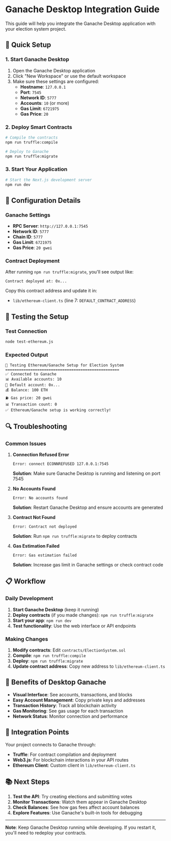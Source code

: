 # Ganache Desktop Integration Guide

This guide will help you integrate the Ganache Desktop application with your election system project.

## 🚀 Quick Setup

### 1. Start Ganache Desktop
1. Open the Ganache Desktop application
2. Click "New Workspace" or use the default workspace
3. Make sure these settings are configured:
   - **Hostname**: `127.0.0.1`
   - **Port**: `7545`
   - **Network ID**: `5777`
   - **Accounts**: `10` (or more)
   - **Gas Limit**: `6721975`
   - **Gas Price**: `20`

### 2. Deploy Smart Contracts
```bash
# Compile the contracts
npm run truffle:compile

# Deploy to Ganache
npm run truffle:migrate
```

### 3. Start Your Application
```bash
# Start the Next.js development server
npm run dev
```

## 🔧 Configuration Details

### Ganache Settings
- **RPC Server**: `http://127.0.0.1:7545`
- **Network ID**: `5777`
- **Chain ID**: `5777`
- **Gas Limit**: `6721975`
- **Gas Price**: `20 gwei`

### Contract Deployment
After running `npm run truffle:migrate`, you'll see output like:
```
Contract deployed at: 0x...
```

Copy this contract address and update it in:
- `lib/ethereum-client.ts` (line 7: `DEFAULT_CONTRACT_ADDRESS`)

## 🧪 Testing the Setup

### Test Connection
```bash
node test-ethereum.js
```

### Expected Output
```
🚀 Testing Ethereum/Ganache Setup for Election System
==================================================
✅ Connected to Ganache
📊 Available accounts: 10
👤 Default account: 0x...
💰 Balance: 100 ETH
⛽ Gas price: 20 gwei
📊 Transaction count: 0
✅ Ethereum/Ganache setup is working correctly!
```

## 🔍 Troubleshooting

### Common Issues

1. **Connection Refused Error**
   ```
   Error: connect ECONNREFUSED 127.0.0.1:7545
   ```
   **Solution**: Make sure Ganache Desktop is running and listening on port 7545

2. **No Accounts Found**
   ```
   Error: No accounts found
   ```
   **Solution**: Restart Ganache Desktop and ensure accounts are generated

3. **Contract Not Found**
   ```
   Error: Contract not deployed
   ```
   **Solution**: Run `npm run truffle:migrate` to deploy contracts

4. **Gas Estimation Failed**
   ```
   Error: Gas estimation failed
   ```
   **Solution**: Increase gas limit in Ganache settings or check contract code

## 📋 Workflow

### Daily Development
1. **Start Ganache Desktop** (keep it running)
2. **Deploy contracts** (if you made changes): `npm run truffle:migrate`
3. **Start your app**: `npm run dev`
4. **Test functionality**: Use the web interface or API endpoints

### Making Changes
1. **Modify contracts**: Edit `contracts/ElectionSystem.sol`
2. **Compile**: `npm run truffle:compile`
3. **Deploy**: `npm run truffle:migrate`
4. **Update contract address**: Copy new address to `lib/ethereum-client.ts`

## 🎯 Benefits of Desktop Ganache

- **Visual Interface**: See accounts, transactions, and blocks
- **Easy Account Management**: Copy private keys and addresses
- **Transaction History**: Track all blockchain activity
- **Gas Monitoring**: See gas usage for each transaction
- **Network Status**: Monitor connection and performance

## 🔗 Integration Points

Your project connects to Ganache through:
- **Truffle**: For contract compilation and deployment
- **Web3.js**: For blockchain interactions in your API routes
- **Ethereum Client**: Custom client in `lib/ethereum-client.ts`

## 📚 Next Steps

1. **Test the API**: Try creating elections and submitting votes
2. **Monitor Transactions**: Watch them appear in Ganache Desktop
3. **Check Balances**: See how gas fees affect account balances
4. **Explore Features**: Use Ganache's built-in tools for debugging

---

**Note**: Keep Ganache Desktop running while developing. If you restart it, you'll need to redeploy your contracts.
